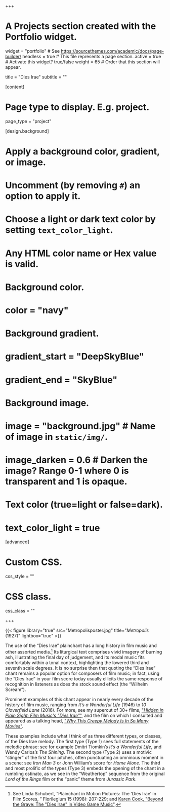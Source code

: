 +++
# A Projects section created with the Portfolio widget.
widget = "portfolio"  # See https://sourcethemes.com/academic/docs/page-builder/
headless = true  # This file represents a page section.
active = true  # Activate this widget? true/false
weight = 65  # Order that this section will appear.

title = "Dies Irae"
subtitle = ""

[content]
  # Page type to display. E.g. project.
  page_type = "project"
  
[design.background]
  # Apply a background color, gradient, or image.
  #   Uncomment (by removing `#`) an option to apply it.
  #   Choose a light or dark text color by setting `text_color_light`.
  #   Any HTML color name or Hex value is valid.
  
  # Background color.
  # color = "navy"
  
  # Background gradient.
  # gradient_start = "DeepSkyBlue"
  # gradient_end = "SkyBlue"
  
  # Background image.
  # image = "background.jpg"  # Name of image in `static/img/`.
  # image_darken = 0.6  # Darken the image? Range 0-1 where 0 is transparent and 1 is opaque.

  # Text color (true=light or false=dark).
  # text_color_light = true  
  
[advanced]
 # Custom CSS. 
 css_style = ""
 
 # CSS class.
 css_class = ""
  
+++

{{< figure library="true" src="Metropolisposter.jpg" title="_Metropolis_ (1927)" lightbox="true" >}}

The use of the “Dies Irae” plainchant has a long history in film music and other assorted media.[^1] Its liturgical text comprises vivid imagery of burning ash, illustrating the final day of judgement, and its modal music fits comfortably within a tonal context, highlighting the lowered third and seventh scale degrees. It is no surprise then that quoting the “Dies Irae” chant remains a popular option for composers of film music; in fact, using the “Dies Irae” in your film score today usually ellicits the same response of recognition in listeners as does the stock sound effect (the “Wilhelm Scream”).

Prominent examples of this chant appear in nearly every decade of the history of film music, ranging from _It’s a Wonderful Life_ (1946) to _10 Cloverfield Lane_ (2016). For more, see my supercut of 30+ films, <a href="https://www.youtube.com/watch?v=GLGa6vfDTIM&t=28s">"_Hidden in Plain Sight: Film Music's "Dies Irae"_"</a>, and the film on which I consulted and appeared as a talking head, <a href="https://www.youtube.com/watch?v=-3-bVRYRnSM&t=128s">"_Why This Creepy Melody Is In So Many Movies_"</a>.

These examples include what I think of as three different types, or classes, of the Dies Irae melody. The first type (Type 1) sees full statements of the melodic phrase: see for example Dmitri Tiomkin’s _It’s a Wonderful Life_, and Wendy Carlos’s _The Shining_. The second type (Type 2) uses a motivic “stinger” of the first four pitches, often punctuating an omninous moment in a scene: see _Iron Man 3_ or John William’s score for _Home Alone_. The third and most prolific of the types (Type 3) embeds the opening of the chant in a rumbling ostinato, as we see in the “Weathertop” sequence from the original _Lord of the Rings_ film or the “panic” theme from _Jurassic Park_.

[^1]: See Linda Schubert, “Plainchant in Motion Pictures: The ‘Dies Irae’ in Film Scores, ” Florilegium 15 (1998): 207-229; 
and <a href="https://soundstudiesblog.com/2017/12/18/beyond-the-grave-the-dies-irae-in-video-game-music/">Karen Cook, "Beyond the Grave: The "Dies Irae" in Video Game Music"</a>.

